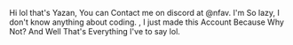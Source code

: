 Hi lol that's Yazan,
You can Contact me on discord at @nfav.
I'm So lazy,
I don't know anything about coding. ,
I just made this Account Because Why Not? 
And Well That's Everything I've to say lol.
<!---

--->
